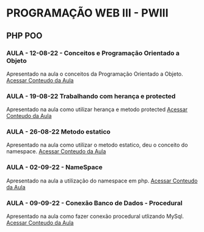 # PROGRAMAÇÃO WEB III - PWIII

## PHP POO

### AULA - 12-08-22 - Conceitos e Programação Orientado a Objeto
Apresentado na aula o conceitos da Programação Orientado a Objeto.
[Acessar Conteudo da Aula](https://github.com/abnersolivera/PROGRAMA-O-WEB-III-PWIII-3M/tree/main/aula_08-12-22)

### AULA - 19-08-22 Trabalhando com herança e protected
Apresentado na aula como utilizar  herança e metodo protected
[Acessar Conteudo da Aula](https://github.com/abnersolivera/PROGRAMA-O-WEB-III-PWIII-3M/tree/main/aula_08-19-22)

### AULA - 26-08-22 Metodo estatico
Apresentado na aula como utilizar o metodo estatico, deu o conceito do namespace.
[Acessar Conteudo da Aula](https://github.com/abnersolivera/PROGRAMA-O-WEB-III-PWIII-3M/tree/main/aula_08-26-22)

### AULA - 02-09-22 - NameSpace
Apresentado na aula a utilização do namespace em php.
[Acessar Conteudo da Aula](https://github.com/abnersolivera/PROGRAMA-O-WEB-III-PWIII-3M/tree/main/aula_09-02-22)

### AULA - 09-09-22 - Conexão Banco de Dados - Procedural
Apresentado na aula como fazer conexão procedural utlizando MySql.
[Acessar Conteudo da Aula](https://github.com/abnersolivera/PROGRAMA-O-WEB-III-PWIII-3M/tree/main/aula_09-09-22)
